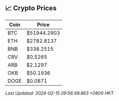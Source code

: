 ## 📈 Crypto Prices

| Coin | Price |
| ---- | ----- |
| BTC | $51944.2903 |
| ETH | $2782.8137 |
| BNB | $338.2515 |
| CRV | $0.5265 |
| ARB | $2.1297 |
| OKB | $50.1936 |
| DOGE | $0.0871 |

_Last Updated: 2024-02-15 09:56:48.863 +0800 HKT_